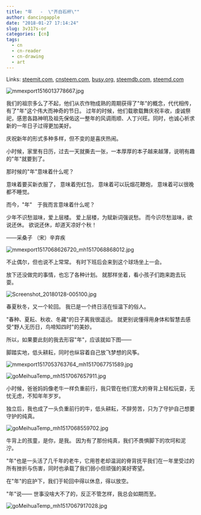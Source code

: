 ```yaml
---
title: "年   -  \"齐白石杯\""
author: dancingapple
date: "2018-01-27 17:14:24"
slug: 3v317s-or
categories: [cn]
tags: 
  - cn
  - cn-reader
  - cn-drawing
  - art
---
```


Links: [steemit.com](https://steemit.com/cn/@dancingapple/3v317s-or), [cnsteem.com](https://cnsteem.com/cn/@dancingapple/3v317s-or), [busy.org](https://busy.org/cn/@dancingapple/3v317s-or), [steemdb.com](https://steemdb.com/cn/@dancingapple/3v317s-or), [steemd.com](https://steemd.com/cn/@dancingapple/3v317s-or)

![mmexport1516013778667.jpg](https://steemitimages.com/DQmXsGjpSFnLg3NQajHtt115W3J1oGtV3zFs7tLYQFffkDD/mmexport1516013778667.jpg)

我们的祖宗多么了不起，他们从农作物成熟的周期获得了"年"的概念，代代相传，有了"年"这个伟大而神奇的节日。
过年的时候，他们载歌载舞庆祝丰收，虔诚祭祀，感恩各路神明及祖先保佑这一整年的风调雨顺、人丁兴旺。同时，也诚心祈求新的一年日子过得更加美好。

庆祝新年的形式多种多样，但不变的是喜庆热闹。

小时候，家里有日历，过去一天就撕去一张，一本厚厚的本子越来越薄，说明有趣的"年"就要到了。

那时候的"年"意味着什么呢？

意味着要买新衣服了，
意味着兜红包，
意味着可以玩烟花鞭炮，
意味着可以很晚都不睡觉。

而今，"年"　于我而言意味着什么呢？

少年不识愁滋味，爱上层楼。
爱上层楼，为赋新词强说愁。
而今识尽愁滋味，欲说还休。
欲说还休，却道天凉好个秋！　　

——采桑子
（宋）辛弃疾　

![mmexport1517068626720_mh1517068868012.jpg](https://steemitimages.com/DQmbgnpfzHK3N75pjQgEeJCQTkhHuBRdJHujiuJERgCC36h/mmexport1517068626720_mh1517068868012.jpg)

不止偶尔，但也说不上常常。
有时下班后会来到这个球场坐上一会。

放下还没做完的事情，也忘了各种计划。
就那样坐着，看小孩子们跑来跑去玩耍。

![Screenshot_20180128-005100.jpg](https://steemitimages.com/DQmXd8CZGt3jSsvNMB7rb2usXzmSbpWTrt5XG2JNkbyFx8S/Screenshot_20180128-005100.jpg)

春夏秋冬，又一个轮回。
我已是一个终日活在恒温下的俗人。

"春种、夏耘、秋收、冬藏"的日子离我很遥远。
就更别说懂得用身体和智慧去感受"野人无历日，鸟啼知四时"的美妙。

所以，如果要此刻的我去形容"年"，应该就如下图——

脚踏实地，低头耕耘，同时也纵容着自己放飞梦想的风筝。

![mmexport1517053763764_mh1517067751589.jpg](https://steemitimages.com/DQmdAvbieHrTPQxM1fyakrgiTzM5nEca2Scxzx1uAH83bGz/mmexport1517053763764_mh1517067751589.jpg)

![goMeihuaTemp_mh1517067657911.jpg](https://steemitimages.com/DQmcxZTd8txitZ6FUKVnaUDwJvYCVH1nGcuEDfGYxBuQ2kk/goMeihuaTemp_mh1517067657911.jpg)


小时候，爸爸妈妈像老牛一样负重前行，我只管在他们宽大的脊背上轻松玩耍，无忧无虑，不知年年岁岁。

独立后，我也成了一头负重前行的牛，低头耕耘，不辞劳苦，只为了守护自己想要守护的纯真。

![goMeihuaTemp_mh1517068559702.jpg](https://steemitimages.com/DQmccg4MrEfPW8RJQstc88kGncr63MkB9NLk6AGJN71rsj5/goMeihuaTemp_mh1517068559702.jpg)

牛背上的孩童，是你，是我。
因为有了那份纯真，我们不畏惧脚下的坎坷和泥泞。

"年"也是一头活了几千年的老牛，它用苍老却温润的脊背抚平我们在一年里受过的所有挫折与伤害，同时也承载了我们弱小但顽强的美好寄望。

在"年"的庇护下，我们于轮回中得以休息，得以放空。

"年"说——
世事没啥大不了的，反正不管怎样，我总会如期而至。

![goMeihuaTemp_mh1517067917028.jpg](https://steemitimages.com/DQmRT4shKZCbY9qvKY5udnSjFDGQg79sNBeBn2TTHqqTJae/goMeihuaTemp_mh1517067917028.jpg)
